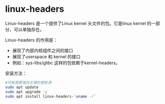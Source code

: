 # linux-headers

Linux-headers 是一个提供了Linux kernel 头文件的包。它是linux kernel 的一部分，可以单独存在。

Linux-headers 的作用是：
- 展现了内部内核组件之间的接口
- 展现了userspace 和 kernel 的接口
- 例如：sys-libs/glibc 这样的包依赖于kernel-headers。

安装方法：
```sh
#可能需要增加关键的更新源
sudo apt update
sudo apt upgrade -y
sudo apt install linux-headers-`uname -r`
```